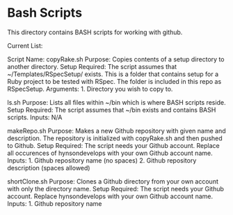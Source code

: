# Bash Scripts
This directory contains BASH scripts for working with github. 

Current List:

Script Name: copyRake.sh
Purpose: Copies contents of a setup directory to another directory. 
Setup Required: The script assumes that ~/Templates/RSpecSetup/ exists. This is a folder that contains setup for a Ruby project to be tested with RSpec. The folder is included in this repo as RSpecSetup.
Arguments: 1. Directory you wish to copy to.   

ls.sh
Purpose: Lists all files within ~/bin which is where BASH scripts reside.   
Setup Required: The script assumes that ~/bin exists and contains BASH scripts.
Inputs: N/A 

makeRepo.sh
Purpose: Makes a new Github repository with given name and description. The repository is initialized with copyRake.sh and then pushed to Github. 
Setup Required: The script needs your Github account. Replace all occurences of hynsondevelops with your own Github account name. 
Inputs: 1. Github repository name (no spaces)
		2. Github repository description (spaces allowed)

shortClone.sh
Purpose: Clones a Github directory from your own account with only the directory name.
Setup Required: The script needs your Github account. Replace hynsondevelops with your own Github account name. 
Inputs: 1. Github repository name